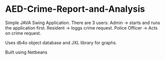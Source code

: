 # AED-Crime-Report-and-Analysis
Simple JAVA Swing Application.
There are 3 users:
Admin -> starts and runs the application first.
Resident -> loggs crime request.
Police Officer -> Acts on crime request.

Uses db4o object database and JXL library for graphs.

Built using Netbeans
